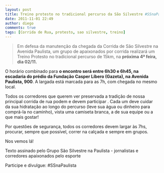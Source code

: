 ```yaml
---
layout: post
title: Treino protesto no tradicional percurso da São Silvestre #SSnaPaulista
date: 2011-11-01 22:49
author: diego
comments: true
tags: [Corrida de Rua, protesto, sao silvestre, treino]
---
```


>Em defesa da manutenção da chegada da Corrida de São Silvestre na Avenida Paulista, um grupo de apaixonados por corrida realizará um Treino Protesto no tradicional percurso de 15km, na **próxima 4ª feira, dia 02/11.**

O horário combinado para **o encontro será entre 6h30 e 6h45, na escadaria do prédio da Fundação Casper Líbero (Gazeta), na Avenida Paulista, 900**. A largada está marcada para as 7h, com chegada no mesmo local.

Todos os corredores que querem ver preservada a tradição de nossa principal corrida de rua podem e devem participar . Cada um deve cuidar da sua hidratação ao longo do percurso (leve sua água ou dinheiro para comprá-la no caminho), vista uma camiseta branca, a de sua equipe ou a que mais gostar!

Por questões de segurança, todos os corredores devem largar às 7hs, procurar, sempre que possível, correr na calçada e sempre em grupos.

Nos vemos lá!

Texto assinado pelo Grupo São Silvestre na Paulista - jornalistas e corredores apaixonados pelo esporte

Participe e divulgue: #SSnaPaulista


